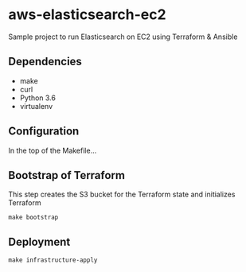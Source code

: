 # aws-elasticsearch-ec2

Sample project to run Elasticsearch on EC2 using Terraform & Ansible

## Dependencies

* make
* curl
* Python 3.6
* virtualenv

## Configuration

In the top of the Makefile...

## Bootstrap of Terraform

This step creates the S3 bucket for the Terraform state and initializes Terraform

```
make bootstrap
```

## Deployment

```
make infrastructure-apply
```